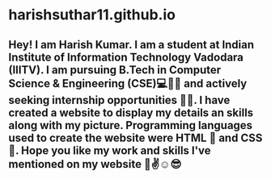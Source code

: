 # harishsuthar11.github.io
## Hey! I am Harish Kumar. I am a student at Indian Institute of Information Technology Vadodara (IIITV). I am pursuing B.Tech in Computer Science & Engineering (CSE)💻📌📍 and actively seeking internship opportunities 🚩✨. I have created a website to display my details an skills along with my picture. Programming languages used to create the website were HTML 🚀 and CSS 🚀. Hope you like my work and skills I've mentioned on my website 🎯✌☺😎
